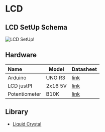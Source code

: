# LCD

## LCD SetUp Schema 
![LCD SetUp!](https://cdn.forbot.pl/blog/wp-content/uploads/2015/08/Arduino_LCD.png "LCD SetUp")

## Hardware
| Name          | Model  | Datasheet |
| :---------    | ------ | --------- |
| Arduino       | UNO R3 | [link](https://docs.arduino.cc/resources/datasheets/A000066-datasheet.pdf) |
| LCD justPI    | 2x16 5V| [link](https://botland.com.pl/content/31-arduino-i-wyswietlacz-lcd) |
| Potentiometer | B10K   | [link](https://botland.com.pl/potencjometry-obrotowe-suwakowe-i-liniowe/2168-potencjometr-obrotowy-10k-liniowy-1-8w-5904422303716.html?cd=18298825651&ad=&kd=&gad_source=1&gclid=CjwKCAiAg8S7BhATEiwAO2-R6nVjSzS0t6gPw0kFgi_3WsfxE8csUXtReieZPCBcfZ78UnZSHN7_SRoCzyMQAvD_BwE) |

## Library
- [Liquid Crystal](https://docs.arduino.cc/libraries/liquidcrystal/)
